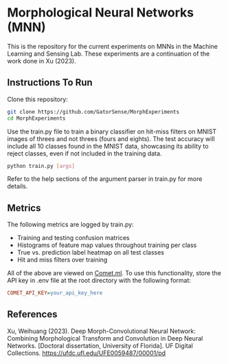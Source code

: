 # Morphological Neural Networks (MNN)

This is the repository for the current experiments on MNNs in the Machine Learning and Sensing Lab. These experiments are a continuation of the work done in Xu (2023).

## Instructions To Run

Clone this repository:
```bash
git clone https://github.com/GatorSense/MorphExperiments
cd MorphExperiments
```

Use the train.py file to train a binary classifier on hit-miss filters on MNIST images of threes and not threes (fours and eights). The test accuracy will include all 10 classes found in the MNIST data, showcasing its ability to reject classes, even if not included in the training data.

```bash
python train.py [args]
```

Refer to the help sections of the argument parser in train.py for more details.

## Metrics

The following metrics are logged by train.py:
  - Training and testing confusion matrices
  - Histograms of feature map values throughout training per class
  - True vs. prediction label heatmap on all test classes
  - Hit and miss filters over training

All of the above are viewed on [Comet.ml](https://www.comet.ml). To use this functionality, store the API key in .env file at the root directory with the following format:

```ini
COMET_API_KEY=your_api_key_here
```

## References
Xu, Weihuang (2023). Deep Morph-Convolutional Neural Network: Combining Morphological Transform and Convolution in Deep Neural Networks. [Doctoral dissertation, University of Florida]. UF Digital Collections. https://ufdc.ufl.edu/UFE0059487/00001/pd
